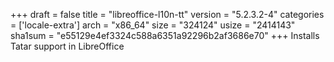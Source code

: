 +++
draft = false
title = "libreoffice-l10n-tt"
version = "5.2.3.2-4"
categories = ['locale-extra']
arch = "x86_64"
size = "324124"
usize = "2414143"
sha1sum = "e55129e4ef3324c588a6351a92296b2af3686e70"
+++
Installs Tatar support in LibreOffice